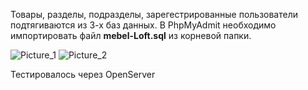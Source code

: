 Товары, разделы, подразделы, зарегестрированные пользователи подтягиваются из 3-х баз данных.
В PhpMyAdmit необходимо импортировать файл **mebel-Loft.sql** из корневой папки.

![Picture_1](https://ibb.co/QNXVgWS "Picture_1")
![Picture_2](https://i.ibb.co/HNrdJYM/php-My-Admit.png "Picture_2")

Тестировалось через OpenServer
